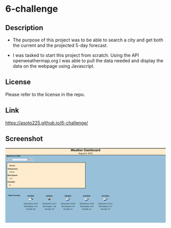 # 6-challenge

## Description 

- The purpose of this project was to be able to search a city and get both the current and the projected 5-day forecast. 

- I was tasked to start this project from scratch. Using the API openweathermap.org I was able to pull the data needed and display the data on the webpage using Javascript.

## License

Please refer to the license in the repo. 

## Link 

https://asoto225.github.io/6-challenge/

## Screenshot 

![Alt text](image.png)